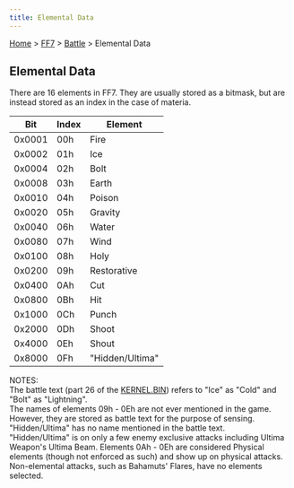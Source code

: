 ```yaml
---
title: Elemental Data
---
```


[Home](Main%20Page.md) > [FF7](FF7.md) > [Battle](FF7/Battle.md) > Elemental Data

## Elemental Data

There are 16 elements in FF7. They are usually stored as a bitmask, but
are instead stored as an index in the case of materia.

|  Bit   | Index | Element         |
|:------:|-------|-----------------|
| 0x0001 | 00h   | Fire            |
| 0x0002 | 01h   | Ice             |
| 0x0004 | 02h   | Bolt            |
| 0x0008 | 03h   | Earth           |
| 0x0010 | 04h   | Poison          |
| 0x0020 | 05h   | Gravity         |
| 0x0040 | 06h   | Water           |
| 0x0080 | 07h   | Wind            |
| 0x0100 | 08h   | Holy            |
| 0x0200 | 09h   | Restorative     |
| 0x0400 | 0Ah   | Cut             |
| 0x0800 | 0Bh   | Hit             |
| 0x1000 | 0Ch   | Punch           |
| 0x2000 | 0Dh   | Shoot           |
| 0x4000 | 0Eh   | Shout           |
| 0x8000 | 0Fh   | "Hidden/Ultima" |

  
NOTES:  
The battle text (part 26 of the [KERNEL.BIN][]) refers to "Ice" as
"Cold" and "Bolt" as "Lightning".  
The names of elements 09h - 0Eh are not ever mentioned in the game.
However, they are stored as battle text for the purpose of sensing.  
"Hidden/Ultima" has no name mentioned in the battle text.  
"Hidden/Ultima" is on only a few enemy exclusive attacks including
Ultima Weapon's Ultima Beam. Elements 0Ah - 0Eh are considered Physical
elements (though not enforced as such) and show up on physical attacks.
Non-elemental attacks, such as Bahamuts' Flares, have no elements
selected.

  [KERNEL.BIN]: ../Kernel/Kernel.bin.md "wikilink"

